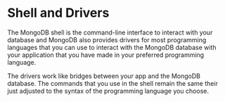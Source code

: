 # Shell and Drivers
The MongoDB shell is the command-line interface to interact with your database and MongoDB also provides drivers for most programming languages that you can use to interact with the MongoDB database with your application that you have made in your preferred programming language.

The drivers work like bridges between your app and the MongoDB database. The commands that you use in the shell remain the same their just adjusted to the syntax of the programming language you choose.